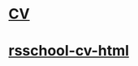 # [CV](https://github.com/Padavan-itbeard/rsschool-cv/cv)
# [rsschool-cv-html](https://github.com/Padavan-itbeard/rsschool-cv)